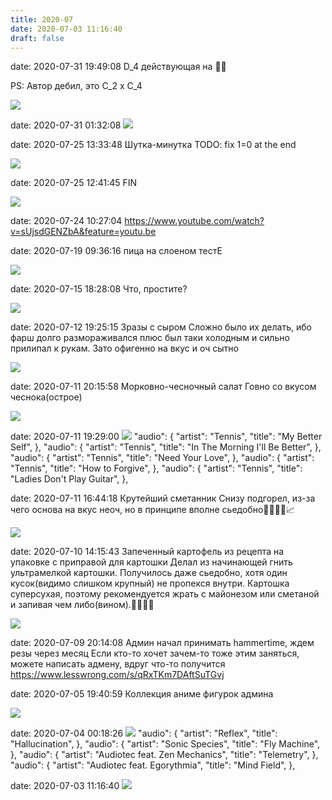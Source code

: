 ```yaml
---
title: 2020-07
date: 2020-07-03 11:16:40
draft: false
---
```


date: 2020-07-31 19:49:08
D_4 действующая на 👌🏻

PS: Автор дебил, это C_2 x C_4

![](/img/vk/eE3z77jBV6U.jpg)

date: 2020-07-31 01:32:08
![](/img/vk/0iGqsaZi2CY.jpg)

date: 2020-07-25 13:33:48
Шутка-минутка
TODO: fix 1=0 at the end

![](/img/vk/VN51PEHfo58.jpg)

date: 2020-07-25 12:41:45
FIN

![](/img/vk/LqmznQAokoc.jpg)

date: 2020-07-24 10:27:04
https://www.youtube.com/watch?v=sUjsdGENZbA&feature=youtu.be

date: 2020-07-19 09:36:16
пица на слоеном тестЕ

![](/img/vk/8TAxd7Uq_rw.jpg)

date: 2020-07-15 18:28:08
Что, простите?

![](/img/vk/h68h5-Dyl-s.jpg)

date: 2020-07-12 19:25:15
Зразы с сыром
Сложно было их делать, ибо фарш долго размораживался плюс был таки холодным и сильно прилипал к рукам. Зато офигенно на вкус и оч сытно

![](/img/vk/fLHDs08by3s.jpg)

date: 2020-07-11 20:15:58
Морковно-чесночный салат
Говно со вкусом чеснока(острое)

![](/img/vk/QhVNu6lw7SU.jpg)

date: 2020-07-11 19:29:00
![](/img/vk/fPQs22ufDTo.jpg)
      "audio": {
        "artist": "Tennis",
        "title": "My Better Self",
      },
      "audio": {
        "artist": "Tennis",
        "title": "In The Morning I'll Be Better",
      },
      "audio": {
        "artist": "Tennis",
        "title": "Need Your Love",
      },
      "audio": {
        "artist": "Tennis",
        "title": "How to Forgive",
      },
      "audio": {
        "artist": "Tennis",
        "title": "Ladies Don't Play Guitar",
      },

date: 2020-07-11 16:44:18
Крутейший сметанник
Снизу подгорел, из-за чего основа на вкус неоч, но в принципе вполне сьедобно👍🏻👉🏻📈

![](/img/vk/Xc4sl6jSrak.jpg)

date: 2020-07-10 14:15:43
Запеченный картофель из рецепта на упаковке с приправой для картошки
Делал из начинающей гнить ультрамелкой картошки. Получилось даже сьедобно, хотя один кусок(видимо слишком крупный) не пропекся внутри. Картошка суперсухая, поэтому рекомендуется жрать с майонезом или сметаной и запивая чем либо(вином).👍🏻🍓💋

![](/img/vk/F606o42hZ7o.jpg)

date: 2020-07-09 20:14:08
Админ начал принимать hammertime, ждем резы через месяц
Если кто-то хочет зачем-то тоже этим заняться, можете написать адмену, вдруг что-то получится
https://www.lesswrong.com/s/qRxTKm7DAftSuTGvj

date: 2020-07-05 19:40:59
Коллекция аниме фигурок админа

![](/img/vk/UFOeVdltNx4.jpg)

date: 2020-07-04 00:18:26
![](/img/vk/4Pfhfv69siY.jpg)
      "audio": {
        "artist": "Reflex",
        "title": "Hallucination",
      },
      "audio": {
        "artist": "Sonic Species",
        "title": "Fly Machine",
      },
      "audio": {
        "artist": "Audiotec feat. Zen Mechanics",
        "title": "Telemetry",
      },
      "audio": {
        "artist": "Audiotec feat. Egorythmia",
        "title": "Mind Field",
      },

date: 2020-07-03 11:16:40
![](/img/vk/L4tTyXzUoa4.jpg)
